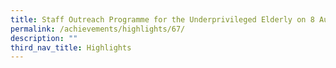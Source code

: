 ```yaml
---
title: Staff Outreach Programme for the Underprivileged Elderly on 8 Aug 2016
permalink: /achievements/highlights/67/
description: ""
third_nav_title: Highlights
---
```

